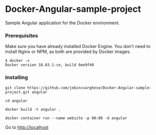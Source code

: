 # Docker-Angular-sample-project

Sample Angular application for the Docker environment.


### Prerequisites

Make sure you have already installed Docker Engine.
You don’t need to install Nginx or NPM, as both are provided by Docker images.

```
$ docker -v
Docker version 18.03.1-ce, build 9ee9f40
```


### Installing

```
git clone https://github.com/jebincvarghese/Docker-Angular-sample-project.git angular

cd angular

docker build -t angular .

docker container run --name website -p 80:80 -d angular

```
Go to [http://localhost](http://localhost)

